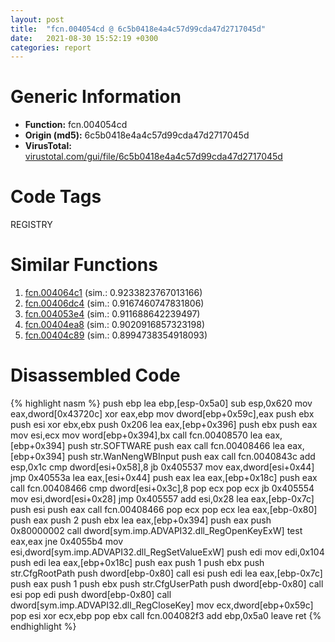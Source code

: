 ```yaml
---
layout: post
title:  "fcn.004054cd @ 6c5b0418e4a4c57d99cda47d2717045d"
date:   2021-08-30 15:52:19 +0300
categories: report
---
```


# Generic Information
- **Function:** fcn.004054cd
- **Origin (md5):** 6c5b0418e4a4c57d99cda47d2717045d
- **VirusTotal:** [virustotal.com/gui/file/6c5b0418e4a4c57d99cda47d2717045d][virustotal_ref]

# Code Tags
<span class="tag" id="REGISTRY">REGISTRY</span>


# Similar Functions

1. [fcn.004064c1][similar_1_ref] (sim.: 0.9233823767013166)
2. [fcn.00406dc4][similar_2_ref] (sim.: 0.9167460747831806)
3. [fcn.004053e4][similar_3_ref] (sim.: 0.911688642239497)
4. [fcn.00404ea8][similar_4_ref] (sim.: 0.9020916857323198)
5. [fcn.00404c89][similar_5_ref] (sim.: 0.8994738354918093)


# Disassembled Code

{% highlight nasm %}
push ebp
lea ebp,[esp-0x5a0]
sub esp,0x620
mov eax,dword[0x43720c]
xor eax,ebp
mov dword[ebp+0x59c],eax
push ebx
push esi
xor ebx,ebx
push 0x206
lea eax,[ebp+0x396]
push ebx
push eax
mov esi,ecx
mov word[ebp+0x394],bx
call fcn.00408570
lea eax,[ebp+0x394]
push str.SOFTWARE
push eax
call fcn.00408466
lea eax,[ebp+0x394]
push str.WanNengWBInput
push eax
call fcn.0040843c
add esp,0x1c
cmp dword[esi+0x58],8
jb 0x405537
mov eax,dword[esi+0x44]
jmp 0x40553a
lea eax,[esi+0x44]
push eax
lea eax,[ebp+0x18c]
push eax
call fcn.00408466
cmp dword[esi+0x3c],8
pop ecx
pop ecx
jb 0x405554
mov esi,dword[esi+0x28]
jmp 0x405557
add esi,0x28
lea eax,[ebp-0x7c]
push esi
push eax
call fcn.00408466
pop ecx
pop ecx
lea eax,[ebp-0x80]
push eax
push 2
push ebx
lea eax,[ebp+0x394]
push eax
push 0x80000002
call dword[sym.imp.ADVAPI32.dll_RegOpenKeyExW]
test eax,eax
jne 0x4055b4
mov esi,dword[sym.imp.ADVAPI32.dll_RegSetValueExW]
push edi
mov edi,0x104
push edi
lea eax,[ebp+0x18c]
push eax
push 1
push ebx
push str.CfgRootPath
push dword[ebp-0x80]
call esi
push edi
lea eax,[ebp-0x7c]
push eax
push 1
push ebx
push str.CfgUserPath
push dword[ebp-0x80]
call esi
pop edi
push dword[ebp-0x80]
call dword[sym.imp.ADVAPI32.dll_RegCloseKey]
mov ecx,dword[ebp+0x59c]
pop esi
xor ecx,ebp
pop ebx
call fcn.004082f3
add ebp,0x5a0
leave 
ret 
{% endhighlight %}


[similar_1_ref]: /report/fcn.004064c1@6c5b0418e4a4c57d99cda47d2717045d
[similar_2_ref]: /report/fcn.00406dc4@6c5b0418e4a4c57d99cda47d2717045d
[similar_3_ref]: /report/fcn.004053e4@6c5b0418e4a4c57d99cda47d2717045d
[similar_4_ref]: /report/fcn.00404ea8@6c5b0418e4a4c57d99cda47d2717045d
[similar_5_ref]: /report/fcn.00404c89@6c5b0418e4a4c57d99cda47d2717045d
[virustotal_ref]: https://www.virustotal.com/gui/file/6c5b0418e4a4c57d99cda47d2717045d